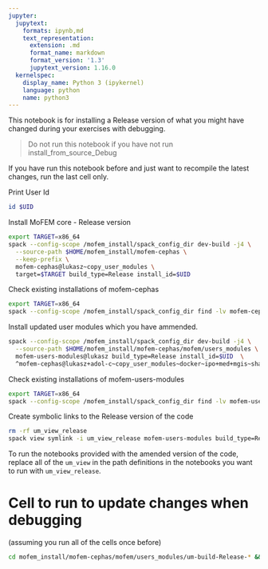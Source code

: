 ```yaml
---
jupyter:
  jupytext:
    formats: ipynb,md
    text_representation:
      extension: .md
      format_name: markdown
      format_version: '1.3'
      jupytext_version: 1.16.0
  kernelspec:
    display_name: Python 3 (ipykernel)
    language: python
    name: python3
---
```


This notebook is for installing a Release version of what you might have changed during your exercises with debugging.

> Do not run this notebook if you have not run install_from_source_Debug

If you have run this notebook before and just want to recompile the latest changes, run the last cell only.

Print User Id

```bash
id $UID
```

Install MoFEM core - Release version

```bash
export TARGET=x86_64
spack --config-scope /mofem_install/spack_config_dir dev-build -j4 \
  --source-path $HOME/mofem_install/mofem-cephas \
  --keep-prefix \
  mofem-cephas@lukasz~copy_user_modules \
  target=$TARGET build_type=Release install_id=$UID
```

Check existing installations of mofem-cephas

```bash
export TARGET=x86_64 
spack --config-scope /mofem_install/spack_config_dir find -lv mofem-cephas install_id=$UID
```

Install updated user modules which you have ammended.

```bash
spack --config-scope /mofem_install/spack_config_dir dev-build -j4 \
  --source-path $HOME/mofem_install/mofem-cephas/mofem/users_modules \
  mofem-users-modules@lukasz build_type=Release install_id=$UID  \
  ^mofem-cephas@lukasz+adol-c~copy_user_modules~docker~ipo+med+mgis~shared+slepc+tetgen build_system=cmake build_type=Release dev_path=/mofem_install/jupyter/mofem/mofem_install/mofem-cephas install_id=$UID
```

Check existing installations of mofem-users-modules

```bash
export TARGET=x86_64 
spack --config-scope /mofem_install/spack_config_dir find -lv mofem-users-modules install_id=$UID
```

Create symbolic links to the Release version of the code

```bash
rm -rf um_view_release
spack view symlink -i um_view_release mofem-users-modules build_type=Release install_id=$UID
```

To run the notebooks provided with the amended version of the code, replace all of the `um_view` in the path definitions in the notebooks you want to run with `um_view_release`.


# Cell to run to update changes when debugging
(assuming you run all of the cells once before)

```bash
cd mofem_install/mofem-cephas/mofem/users_modules/um-build-Release-* && make -j4 install
```
